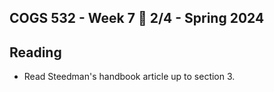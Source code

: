 COGS 532 - Week 7 :calendar: 2/4 - Spring 2024
-----------------------------------------------


Reading
-------

* Read Steedman's handbook article up to section 3.
